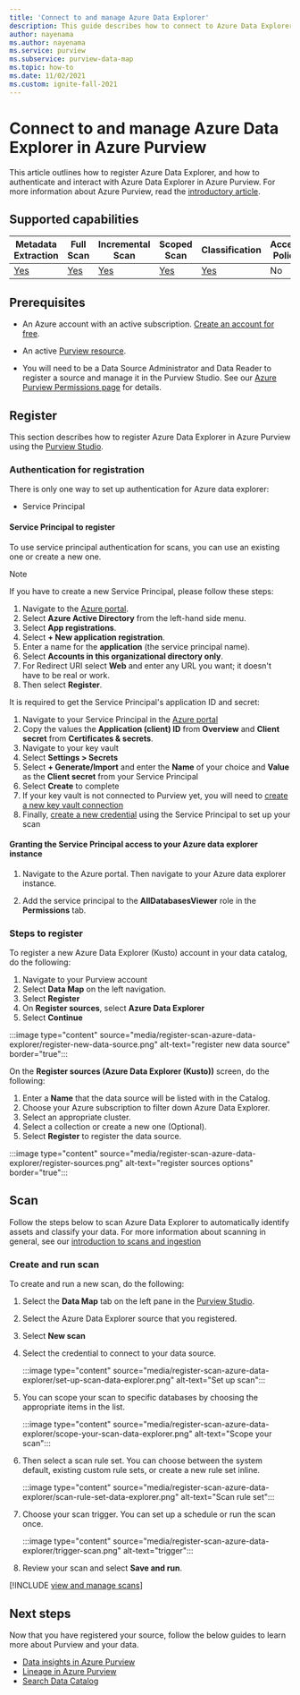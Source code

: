 ```yaml
---
title: 'Connect to and manage Azure Data Explorer'
description: This guide describes how to connect to Azure Data Explorer in Azure Purview, and use Purview's features to scan and manage your Azure Data Explorer source.
author: nayenama
ms.author: nayenama
ms.service: purview
ms.subservice: purview-data-map
ms.topic: how-to
ms.date: 11/02/2021
ms.custom: ignite-fall-2021
---
```


# Connect to and manage Azure Data Explorer in Azure Purview


This article outlines how to register Azure Data Explorer, and how to authenticate and interact with Azure Data Explorer in Azure Purview. For more information about Azure Purview, read the [introductory article](overview.md).

## Supported capabilities

|**Metadata Extraction**|  **Full Scan**  |**Incremental Scan**|**Scoped Scan**|**Classification**|**Access Policy**|**Lineage**|
|---|---|---|---|---|---|---|
| [Yes](#register) | [Yes](#scan) | [Yes](#scan) | [Yes](#scan)| [Yes](#scan)| No | No |

## Prerequisites

* An Azure account with an active subscription. [Create an account for free](https://azure.microsoft.com/free/?WT.mc_id=A261C142F).

* An active [Purview resource](create-catalog-portal.md).

* You will need to be a Data Source Administrator and Data Reader to register a source and manage it in the Purview Studio. See our [Azure Purview Permissions page](catalog-permissions.md) for details.

## Register

This section describes how to register Azure Data Explorer in Azure Purview using the [Purview Studio](https://web.purview.azure.com/).

### Authentication for registration

There is only one way to set up authentication for Azure data explorer:

- Service Principal

#### Service Principal to register

To use service principal authentication for scans, you can use an existing one or create a new one.

> [!Note]
> If you have to create a new Service Principal, please follow these steps:
> 1. Navigate to the [Azure portal](https://portal.azure.com).
> 1. Select **Azure Active Directory** from the left-hand side menu.
> 1. Select **App registrations**.
> 1. Select **+ New application registration**.
> 1. Enter a name for the **application** (the service principal name).
> 1. Select **Accounts in this organizational directory only**.
> 1. For Redirect URI select **Web** and enter any URL you want; it doesn't have to be real or work.
> 1. Then select **Register**.

It is required to get the Service Principal's application ID and secret:

1. Navigate to your Service Principal in the [Azure portal](https://portal.azure.com)
1. Copy the values the **Application (client) ID** from **Overview** and **Client secret** from **Certificates & secrets**.
1. Navigate to your key vault
1. Select **Settings > Secrets**
1. Select **+ Generate/Import** and enter the **Name** of your choice and **Value** as the **Client secret** from your Service Principal
1. Select **Create** to complete
1. If your key vault is not connected to Purview yet, you will need to [create a new key vault connection](manage-credentials.md#create-azure-key-vaults-connections-in-your-azure-purview-account)
1. Finally, [create a new credential](manage-credentials.md#create-a-new-credential) using the Service Principal to set up your scan

#### Granting the Service Principal access to your Azure data explorer instance

1. Navigate to the Azure portal. Then navigate to your Azure data explorer instance.

1. Add the service principal to the **AllDatabasesViewer** role in the **Permissions** tab.

### Steps to register

To register a new Azure Data Explorer (Kusto) account in your data catalog, do the following:

1. Navigate to your Purview account
1. Select **Data Map** on the left navigation.
1. Select **Register**
1. On **Register sources**, select **Azure Data Explorer**
1. Select **Continue**

:::image type="content" source="media/register-scan-azure-data-explorer/register-new-data-source.png" alt-text="register new data source" border="true":::

On the **Register sources (Azure Data Explorer (Kusto))** screen, do the following:

1. Enter a **Name** that the data source will be listed with in the Catalog.
2. Choose your Azure subscription to filter down Azure Data Explorer.
3. Select an appropriate cluster.
4. Select a collection or create a new one (Optional).
5. Select **Register** to register the data source.

:::image type="content" source="media/register-scan-azure-data-explorer/register-sources.png" alt-text="register sources options" border="true":::

## Scan

Follow the steps below to scan Azure Data Explorer to automatically identify assets and classify your data. For more information about scanning in general, see our [introduction to scans and ingestion](concept-scans-and-ingestion.md)

### Create and run scan

To create and run a new scan, do the following:

1. Select the **Data Map** tab on the left pane in the [Purview Studio](https://web.purview.azure.com/resource/).

1. Select the Azure Data Explorer source that you registered.

1. Select **New scan**

1. Select the credential to connect to your data source. 

   :::image type="content" source="media/register-scan-azure-data-explorer/set-up-scan-data-explorer.png" alt-text="Set up scan":::

1. You can scope your scan to specific databases by choosing the appropriate items in the list.

   :::image type="content" source="media/register-scan-azure-data-explorer/scope-your-scan-data-explorer.png" alt-text="Scope your scan":::

1. Then select a scan rule set. You can choose between the system default, existing custom rule sets, or create a new rule set inline.

   :::image type="content" source="media/register-scan-azure-data-explorer/scan-rule-set-data-explorer.png" alt-text="Scan rule set":::

1. Choose your scan trigger. You can set up a schedule or run the scan once.

   :::image type="content" source="media/register-scan-azure-data-explorer/trigger-scan.png" alt-text="trigger":::

1. Review your scan and select **Save and run**.

[!INCLUDE [view and manage scans](includes/view-and-manage-scans.md)]

## Next steps

Now that you have registered your source, follow the below guides to learn more about Purview and your data.

- [Data insights in Azure Purview](concept-insights.md)
- [Lineage in Azure Purview](catalog-lineage-user-guide.md)
- [Search Data Catalog](how-to-search-catalog.md)
